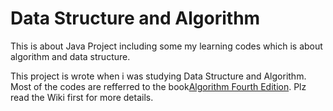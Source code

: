 # Data Structure and Algorithm

This is about Java Project including some my learning codes which is about algorithm and data structure.

This project is wrote when i was studying Data Structure and Algorithm. Most of the codes are refferred to the book[Algorithm Fourth Edition]( http://algs4.cs.princeton.edu/home/).
Plz read the Wiki first for more details.
